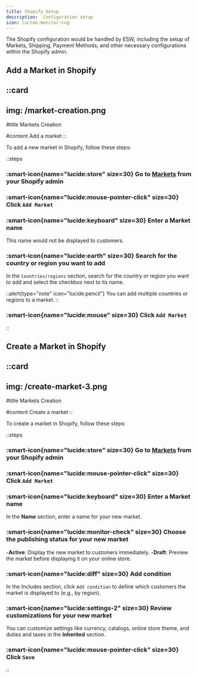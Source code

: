 ```yaml
---
title: Shopify Setup
description:  Configuration setup
icon: lucide:monitor-cog
---
```


The Shopify configuration would be handled by ESW, including the setup of Markets, Shipping, Payment Methods, and other necessary configurations within the Shopify admin.

## Add a Market in Shopify


::card
---
img: /market-creation.png
---
#title
Markets Creation

#content
Add a market
::

To add a new market in Shopify, follow these steps:

::steps
### :smart-icon{name="lucide:store" size=30} Go to [Markets](https://accounts.shopify.com/select?rid=f3f66f40-5f39-47d9-bae1-cd1203948b2a) from your Shopify admin

### :smart-icon{name="lucide:mouse-pointer-click" size=30} Click `Add Market`

### :smart-icon{name="lucide:keyboard" size=30} Enter a Market name

This name would not be displayed to customers.

### :smart-icon{name="lucide:earth" size=30} Search for the country or region you want to add

In the `Countries/regions` section, search for the country or region you want to add and select the checkbox next to its name.

::alert{type="note" icon="lucide:pencil"}
 You can add multiple countries or regions to a market.
::

### :smart-icon{name="lucide:mouse" size=30} Click `Add Market`

::

## Create a Market in Shopify

::card
---
img: /create-market-3.png
---
#title
Markets Creation

#content
Create a market
::

To create a market in Shopify, follow these steps:

::steps
### :smart-icon{name="lucide:store" size=30} Go to [Markets](https://accounts.shopify.com/select?rid=f3f66f40-5f39-47d9-bae1-cd1203948b2a) from your Shopify admin

### :smart-icon{name="lucide:mouse-pointer-click" size=30} Click `Add Market`

### :smart-icon{name="lucide:keyboard" size=30} Enter a Market name

In the **Name** section, enter a name for your new market.

### :smart-icon{name="lucide:monitor-check" size=30} Choose the publishing status for your new market

-**Active**: Display the new market to customers immediately.
-**Draft**: Preview the market before displaying it on your online store.

### :smart-icon{name="lucide:diff" size=30} Add condition

In the Includes section, click `Add condition` to define which customers the market is displayed to (e.g., by region).

### :smart-icon{name="lucide:settings-2" size=30} Review customizations for your new market

 You can customize settings like currency, catalogs, online store theme, and duties and taxes in the **Inherited** section.

### :smart-icon{name="lucide:mouse-pointer-click" size=30} Click `Save`

::